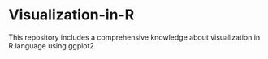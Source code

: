 # Visualization-in-R
This repository includes a comprehensive knowledge about visualization in R language using ggplot2
